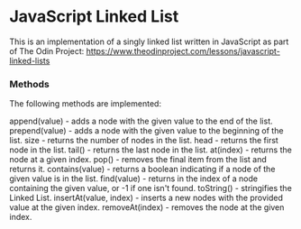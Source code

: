 <h1>JavaScript Linked List</h1>

This is an implementation of a singly linked list written in JavaScript as part of The Odin Project: 
https://www.theodinproject.com/lessons/javascript-linked-lists

<h3>Methods</h3>
The following methods are implemented:

append(value) - adds a node with the given value to the end of the list.
prepend(value) - adds a node with the given value to the beginning of the list.
size - returns the number of nodes in the list.
head - returns the first node in the list.
tail() - returns the last node in the list.
at(index) - returns the node at a given index.
pop() - removes the final item from the list and returns it.
contains(value) - returns a boolean indicating if a node of the given value is in the list.
find(value) - returns in the index of a node containing the given value, or -1 if one isn't found.
toString() - stringifies the Linked List.
insertAt(value, index) - inserts a new nodes with the provided value at the given index.
removeAt(index) - removes the node at the given index.
